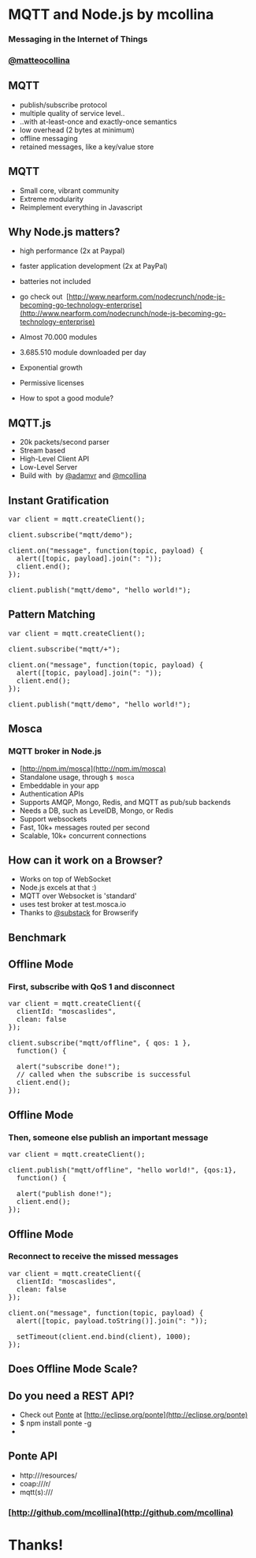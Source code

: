 # MQTT and Node.js by mcollina

### Messaging in the Internet of Things

### [@matteocollina](http://twitter.com/matteocollina)

## MQTT

*   publish/subscribe protocol
*   multiple quality of service level..
*   ..with at-least-once and exactly-once semantics
*   low overhead (2 bytes at minimum)
*   offline messaging
*   retained messages, like a key/value store

## MQTT

*   Small core, vibrant community
*   Extreme modularity
*   Reimplement everything in Javascript

## Why Node.js matters?

*   high performance (2x at Paypal)
*   faster application development (2x at PayPal)
*   batteries not included
*   go check out  [http://www.nearform.com/nodecrunch/node-js-becoming-go-technology-enterprise](http://www.nearform.com/nodecrunch/node-js-becoming-go-technology-enterprise)

*   Almost 70.000 modules
*   3.685.510 module downloaded per day
*   Exponential growth
*   Permissive licenses
*   How to spot a good module?


## MQTT.js

*   20k packets/second parser
*   Stream based
*   High-Level Client API
*   Low-Level Server
*   Build with  by [@adamvr](http://github.com/adamvr) and [@mcollina](http://github.com/mcollina)

## Instant Gratification

<pre>var client = mqtt.createClient();

client.subscribe("mqtt/demo");

client.on("message", function(topic, payload) {
  alert([topic, payload].join(": "));
  client.end();
});

client.publish("mqtt/demo", "hello world!");
</pre>

## Pattern Matching

<pre>var client = mqtt.createClient();

client.subscribe("mqtt/+");

client.on("message", function(topic, payload) {
  alert([topic, payload].join(": "));
  client.end();
});

client.publish("mqtt/demo", "hello world!");
</pre>

## Mosca

### MQTT broker in Node.js

*   [http://npm.im/mosca](http://npm.im/mosca)
*   Standalone usage, through `$ mosca`
*   Embeddable in your app
*   Authentication APIs
*   Supports AMQP, Mongo, Redis, and MQTT as pub/sub backends
*   Needs a DB, such as LevelDB, Mongo, or Redis
*   Support websockets
*   Fast, 10k+ messages routed per second
*   Scalable, 10k+ concurrent connections

## How can it work on a Browser?

*   Works on top of WebSocket
*   Node.js excels at that :)
*   MQTT over Websocket is 'standard'
*   uses test broker at test.mosca.io
*   Thanks to [@substack](http://github.com/substack) for Browserify

## Benchmark

## Offline Mode

### First, subscribe with QoS 1 and disconnect

<pre>var client = mqtt.createClient({
  clientId: "moscaslides",
  clean: false
});

client.subscribe("mqtt/offline", { qos: 1 },
  function() {

  alert("subscribe done!");
  // called when the subscribe is successful
  client.end();
});
</pre>

## Offline Mode

### Then, someone else publish an important message

<pre>var client = mqtt.createClient();

client.publish("mqtt/offline", "hello world!", {qos:1},
  function() {

  alert("publish done!");
  client.end();
});
</pre>

## Offline Mode

### Reconnect to receive the missed messages

<pre>var client = mqtt.createClient({
  clientId: "moscaslides",
  clean: false
});

client.on("message", function(topic, payload) {
  alert([topic, payload.toString()].join(": "));

  setTimeout(client.end.bind(client), 1000);
});
</pre>

## Does Offline Mode Scale?

## Do you need a REST API?

*   Check out [Ponte](http://eclipse.org/ponte) at [http://eclipse.org/ponte](http://eclipse.org/ponte)
*   $ npm install ponte -g
*   [](http://eclipse.org/ponte)

## Ponte API

*   http://<your ponte>/resources/<your thing>
*   coap://<your ponte>/r/<your thing>
*   mqtt(s)://<your ponte>/<your thing>

### [http://github.com/mcollina](http://github.com/mcollina)

# Thanks!
